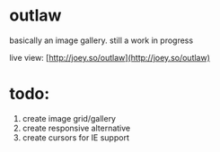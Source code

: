 outlaw
======
basically an image gallery.
still a work in progress

live view: [http://joey.so/outlaw](http://joey.so/outlaw)

todo:
====
1. create image grid/gallery
2. create responsive alternative
3. create cursors for IE support